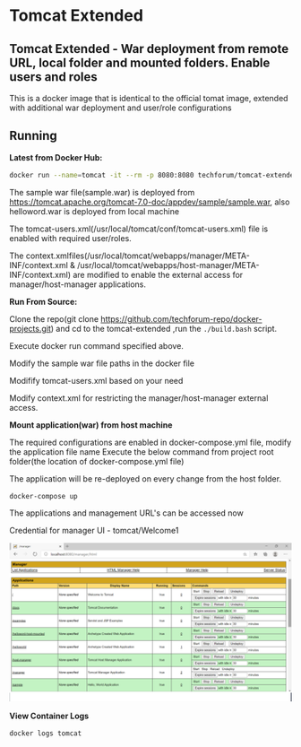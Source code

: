 # Tomcat Extended 

## Tomcat Extended - War deployment from remote URL, local folder and mounted folders. Enable users and roles

This is a docker image that is identical to the official tomat image, extended with additional war deployment and user/role configurations

## Running

**Latest from Docker Hub:**

```sh
docker run --name=tomcat -it --rm -p 8080:8080 techforum/tomcat-extended
```

The sample war file(sample.war) is deployed from https://tomcat.apache.org/tomcat-7.0-doc/appdev/sample/sample.war, also helloword.war is deployed from local machine

The tomcat-users.xml(/usr/local/tomcat/conf/tomcat-users.xml) file is enabled with required user/roles.

The context.xmlfiles(/usr/local/tomcat/webapps/manager/META-INF/context.xml & /usr/local/tomcat/webapps/host-manager/META-INF/context.xml) are modified to enable the external access for manager/host-manager applications.

**Run From Source:**

Clone the repo(git clone https://github.com/techforum-repo/docker-projects.git) and cd to the tomcat-extended ,run the `./build.bash` script.

Execute docker run command specified above.

Modify the sample war file paths in the docker file

Modifify tomcat-users.xml based on your need

Modify context.xml for restricting the manager/host-manager external access.

**Mount application(war) from host machine**

The required configurations are enabled in docker-compose.yml file, modify the application file name
Execute the below command from project root folder(the location of docker-compose.yml file)

The application will be re-deployed on every change from the host folder.

```
docker-compose up
```

The applications and management URL's can be accessed now

Credential for manager UI - tomcat/Welcome1

![Manager UI](manager-ui.png)

**View Container Logs**

```
docker logs tomcat
```
